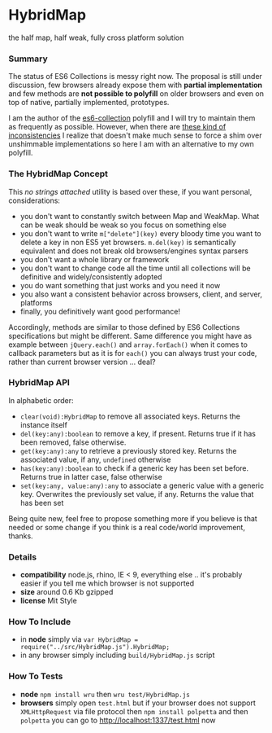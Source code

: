 HybridMap
=========
the half map, half weak, fully cross platform solution

### Summary
The status of ES6 Collections is messy right now. The proposal is still under discussion, few browsers already expose them with **partial implementation** and few methods are **not possible to polyfill** on older browsers and even on top of native, partially implemented, prototypes.

I am the author of the [es6-collection](https://github.com/WebReflection/es6-collections) polyfill and I will try to maintain them as frequently as possible.
However, when there are [these kind of inconsistencies](https://github.com/WebReflection/es6-collections/pull/4#issuecomment-10301363) I realize that doesn't make much sense to force a shim over unshimmable implementations so here I am with an alternative to my own polyfill.

### The HybridMap Concept
This _no strings attached_ utility is based over these, if you want personal, considerations:

  * you don't want to constantly switch between Map and WeakMap. What can be weak should be weak so you focus on something else
  * you don't want to write `m["delete"](key)` every bloody time you want to delete a key in non ES5 yet browsers. `m.del(key)` is semantically equivalent and does not break old browsers/engines syntax parsers
  * you don't want a whole library or framework
  * you don't want to change code all the time until all collections will be definitive and widely/consistently adopted
  * you do want something that just works and you need it now
  * you also want a consistent behavior across browsers, client, and server, platforms
  * finally, you definitively want good performance!

Accordingly, methods are similar to those defined by ES6 Collections specifications but might be different. Same difference you might have as example between `jQuery.each()` and `array.forEach()` when it comes to callback parameters but as it is for `each()` you can always trust your code, rather than current browser version ... deal?

### HybridMap API
In alphabetic order:

  * `clear(void):HybridMap` to remove all associated keys. Returns the instance itself
  * `del(key:any):boolean` to remove a key, if present. Returns true if it has been removed, false otherwise.
  * `get(key:any):any` to retrieve a previously stored key. Returns the associated value, if any, `undefined` otherwise
  * `has(key:any):boolean` to check if a generic key has been set before. Returns true in latter case, false otherwise
  * `set(key:any, value:any):any` to associate a generic value with a generic key. Overwrites the previously set value, if any. Returns the value that has been set

Being quite new, feel free to propose something more if you believe is that needed or some change if you think is a real code/world improvement, thanks.

### Details

  * **compatibility** node.js, rhino, IE < 9, everything else .. it's probably easier if you tell me which browser is not supported
  * **size** around 0.6 Kb gzipped
  * **license** Mit Style

### How To Include

  * in **node** simply via `var HybridMap = require("../src/HybridMap.js").HybridMap;`
  * in any browser simply including `build/HybridMap.js` script

### How To Tests

  * **node** `npm install wru` then `wru test/HybridMap.js`
  * **browsers** simply open `test.html` but if your browser does not support `XMLHttpRequest` via file protocol then `npm install polpetta` and then `polpetta` you can go to [http://localhost:1337/test.html](http://localhost:1337/test.html) now